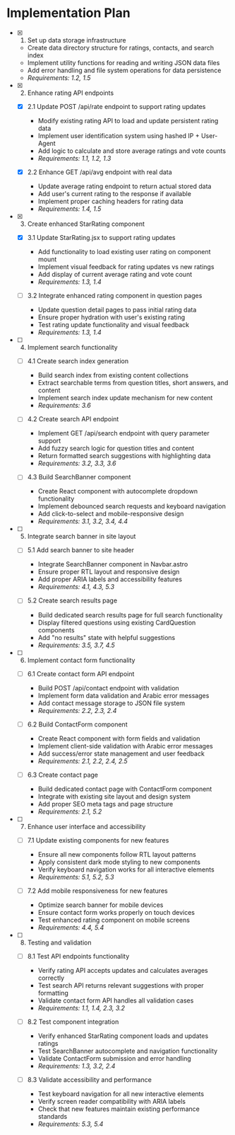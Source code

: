 # Implementation Plan

- [x] 1. Set up data storage infrastructure





  - Create data directory structure for ratings, contacts, and search index
  - Implement utility functions for reading and writing JSON data files
  - Add error handling and file system operations for data persistence
  - _Requirements: 1.2, 1.5_

- [x] 2. Enhance rating API endpoints





  - [x] 2.1 Update POST /api/rate endpoint to support rating updates


    - Modify existing rating API to load and update persistent rating data
    - Implement user identification system using hashed IP + User-Agent
    - Add logic to calculate and store average ratings and vote counts
    - _Requirements: 1.1, 1.2, 1.3_

  - [x] 2.2 Enhance GET /api/avg endpoint with real data


    - Update average rating endpoint to return actual stored data
    - Add user's current rating to the response if available
    - Implement proper caching headers for rating data
    - _Requirements: 1.4, 1.5_

- [x] 3. Create enhanced StarRating component





  - [x] 3.1 Update StarRating.jsx to support rating updates


    - Add functionality to load existing user rating on component mount
    - Implement visual feedback for rating updates vs new ratings
    - Add display of current average rating and vote count
    - _Requirements: 1.3, 1.4_



  - [ ] 3.2 Integrate enhanced rating component in question pages
    - Update question detail pages to pass initial rating data
    - Ensure proper hydration with user's existing rating
    - Test rating update functionality and visual feedback
    - _Requirements: 1.3, 1.4_

- [ ] 4. Implement search functionality
  - [ ] 4.1 Create search index generation
    - Build search index from existing content collections
    - Extract searchable terms from question titles, short answers, and content
    - Implement search index update mechanism for new content
    - _Requirements: 3.6_

  - [ ] 4.2 Create search API endpoint
    - Implement GET /api/search endpoint with query parameter support
    - Add fuzzy search logic for question titles and content
    - Return formatted search suggestions with highlighting data
    - _Requirements: 3.2, 3.3, 3.6_

  - [ ] 4.3 Build SearchBanner component
    - Create React component with autocomplete dropdown functionality
    - Implement debounced search requests and keyboard navigation
    - Add click-to-select and mobile-responsive design
    - _Requirements: 3.1, 3.2, 3.4, 4.4_

- [ ] 5. Integrate search banner in site layout
  - [ ] 5.1 Add search banner to site header
    - Integrate SearchBanner component in Navbar.astro
    - Ensure proper RTL layout and responsive design
    - Add proper ARIA labels and accessibility features
    - _Requirements: 4.1, 4.3, 5.3_

  - [ ] 5.2 Create search results page
    - Build dedicated search results page for full search functionality
    - Display filtered questions using existing CardQuestion components
    - Add "no results" state with helpful suggestions
    - _Requirements: 3.5, 3.7, 4.5_

- [ ] 6. Implement contact form functionality
  - [ ] 6.1 Create contact form API endpoint
    - Build POST /api/contact endpoint with validation
    - Implement form data validation and Arabic error messages
    - Add contact message storage to JSON file system
    - _Requirements: 2.2, 2.3, 2.4_

  - [ ] 6.2 Build ContactForm component
    - Create React component with form fields and validation
    - Implement client-side validation with Arabic error messages
    - Add success/error state management and user feedback
    - _Requirements: 2.1, 2.2, 2.4, 2.5_

  - [ ] 6.3 Create contact page
    - Build dedicated contact page with ContactForm component
    - Integrate with existing site layout and design system
    - Add proper SEO meta tags and page structure
    - _Requirements: 2.1, 5.2_

- [ ] 7. Enhance user interface and accessibility
  - [ ] 7.1 Update existing components for new features
    - Ensure all new components follow RTL layout patterns
    - Apply consistent dark mode styling to new components
    - Verify keyboard navigation works for all interactive elements
    - _Requirements: 5.1, 5.2, 5.3_

  - [ ] 7.2 Add mobile responsiveness for new features
    - Optimize search banner for mobile devices
    - Ensure contact form works properly on touch devices
    - Test enhanced rating component on mobile screens
    - _Requirements: 4.4, 5.4_

- [ ] 8. Testing and validation
  - [ ] 8.1 Test API endpoints functionality
    - Verify rating API accepts updates and calculates averages correctly
    - Test search API returns relevant suggestions with proper formatting
    - Validate contact form API handles all validation cases
    - _Requirements: 1.1, 1.4, 2.3, 3.2_

  - [ ] 8.2 Test component integration
    - Verify enhanced StarRating component loads and updates ratings
    - Test SearchBanner autocomplete and navigation functionality
    - Validate ContactForm submission and error handling
    - _Requirements: 1.3, 3.2, 2.4_

  - [ ] 8.3 Validate accessibility and performance
    - Test keyboard navigation for all new interactive elements
    - Verify screen reader compatibility with ARIA labels
    - Check that new features maintain existing performance standards
    - _Requirements: 5.3, 5.4_